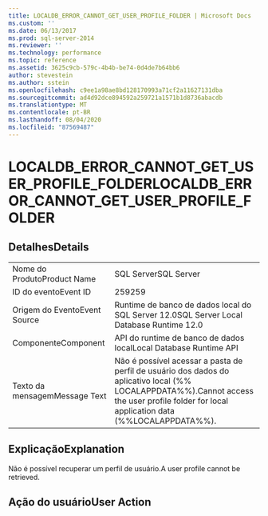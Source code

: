```yaml
---
title: LOCALDB_ERROR_CANNOT_GET_USER_PROFILE_FOLDER | Microsoft Docs
ms.custom: ''
ms.date: 06/13/2017
ms.prod: sql-server-2014
ms.reviewer: ''
ms.technology: performance
ms.topic: reference
ms.assetid: 3625c9cb-579c-4b4b-be74-0d4de7b64bb6
author: stevestein
ms.author: sstein
ms.openlocfilehash: c9ee1a98ae8bd128170993a71cf2a11627131dba
ms.sourcegitcommit: ad4d92dce894592a259721a1571b1d8736abacdb
ms.translationtype: MT
ms.contentlocale: pt-BR
ms.lasthandoff: 08/04/2020
ms.locfileid: "87569487"
---
```

# <a name="localdb_error_cannot_get_user_profile_folder"></a><span data-ttu-id="c9ff2-102">LOCALDB_ERROR_CANNOT_GET_USER_PROFILE_FOLDER</span><span class="sxs-lookup"><span data-stu-id="c9ff2-102">LOCALDB_ERROR_CANNOT_GET_USER_PROFILE_FOLDER</span></span>
    
## <a name="details"></a><span data-ttu-id="c9ff2-103">Detalhes</span><span class="sxs-lookup"><span data-stu-id="c9ff2-103">Details</span></span>  
  
|||  
|-|-|  
|<span data-ttu-id="c9ff2-104">Nome do Produto</span><span class="sxs-lookup"><span data-stu-id="c9ff2-104">Product Name</span></span>|<span data-ttu-id="c9ff2-105">SQL Server</span><span class="sxs-lookup"><span data-stu-id="c9ff2-105">SQL Server</span></span>|  
|<span data-ttu-id="c9ff2-106">ID do evento</span><span class="sxs-lookup"><span data-stu-id="c9ff2-106">Event ID</span></span>|<span data-ttu-id="c9ff2-107">259</span><span class="sxs-lookup"><span data-stu-id="c9ff2-107">259</span></span>|  
|<span data-ttu-id="c9ff2-108">Origem do Evento</span><span class="sxs-lookup"><span data-stu-id="c9ff2-108">Event Source</span></span>|<span data-ttu-id="c9ff2-109">Runtime de banco de dados local do SQL Server 12.0</span><span class="sxs-lookup"><span data-stu-id="c9ff2-109">SQL Server Local Database Runtime 12.0</span></span>|  
|<span data-ttu-id="c9ff2-110">Componente</span><span class="sxs-lookup"><span data-stu-id="c9ff2-110">Component</span></span>|<span data-ttu-id="c9ff2-111">API do runtime de banco de dados local</span><span class="sxs-lookup"><span data-stu-id="c9ff2-111">Local Database Runtime API</span></span>|  
|<span data-ttu-id="c9ff2-112">Texto da mensagem</span><span class="sxs-lookup"><span data-stu-id="c9ff2-112">Message Text</span></span>|<span data-ttu-id="c9ff2-113">Não é possível acessar a pasta de perfil de usuário dos dados do aplicativo local (%% LOCALAPPDATA%%).</span><span class="sxs-lookup"><span data-stu-id="c9ff2-113">Cannot access the user profile folder for local application data (%%LOCALAPPDATA%%).</span></span>|  
  
## <a name="explanation"></a><span data-ttu-id="c9ff2-114">Explicação</span><span class="sxs-lookup"><span data-stu-id="c9ff2-114">Explanation</span></span>  
 <span data-ttu-id="c9ff2-115">Não é possível recuperar um perfil de usuário.</span><span class="sxs-lookup"><span data-stu-id="c9ff2-115">A user profile cannot be retrieved.</span></span>  
  
## <a name="user-action"></a><span data-ttu-id="c9ff2-116">Ação do usuário</span><span class="sxs-lookup"><span data-stu-id="c9ff2-116">User Action</span></span>  
  
